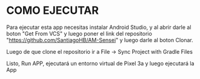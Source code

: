 # COMO EJECUTAR

Para ejecutar esta app necesitas instalar Android Studio, y al abrir darle al boton "Get From VCS" y luego poner el link del repositorio "https://github.com/SantiagoHB/AM-Sensei" y luego darle al boton Clonar.

Luego de que clone el repositorio ir a File -> Sync Project with Gradle Files

Listo, Run APP, ejecutará un entorno virtual de Pixel 3a y luego ejecutará la App
